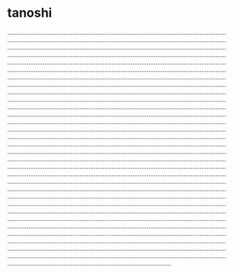 # tanoshi
.................................................................................................................................................................................................................................................................................................................................................................................................................................................................................................................................................................................................................................................................................................................................................................................................................................................................................................................................................................................................................................................................................................................................................................................................................................................................................................................................................................................................................................................................................................................................................................................................................................................................................................................................................................................................................................................................................................................................................................................................................................................................................................................................................................................................................................................................................................................................................................................................................................................................................................................................................................................................................................................................................................................................................................................................................................................................................................................................................................................................................................................................................................................................................................................................................................................................................................................................................................................................................................................................................................................................................................................................................................................................................................................................................................................................................................................................................................................................................................................................................................................................................................